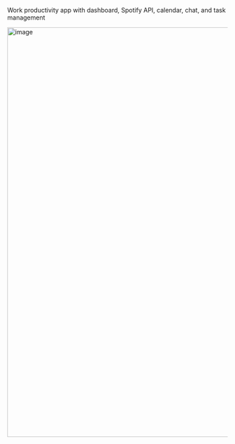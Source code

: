 Work productivity app with dashboard, Spotify API, calendar, chat, and task management

<img width="936" alt="image" src="https://github.com/Felipe-Razzini/Remotz/assets/147338453/5ffc085a-186b-4823-aa19-38b98124ecb1">
